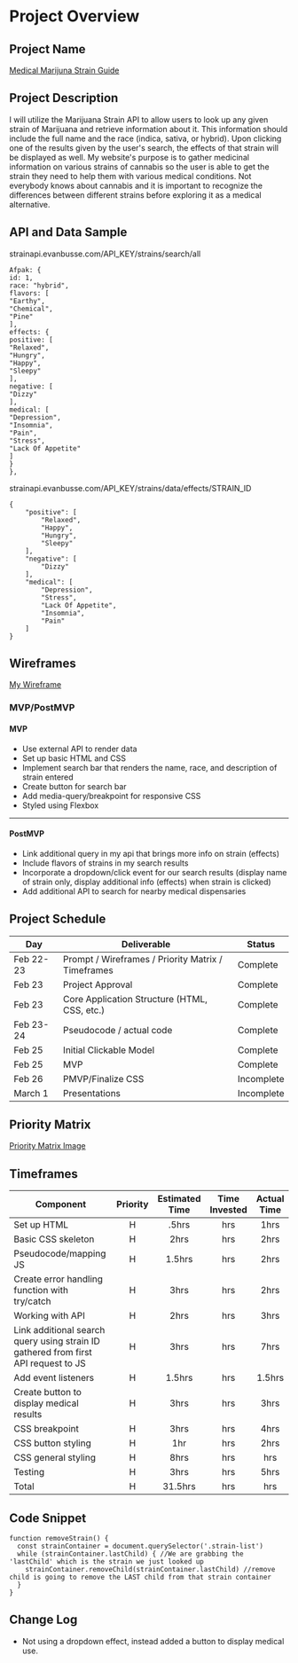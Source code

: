 # Project Overview

## Project Name

[Medical Marijuna Strain Guide]()

## Project Description

I will utilize the Marijuana Strain API to allow users to look up any given strain of Marijuana and retrieve information about it. This information should include the full name and the race (indica, sativa, or hybrid). Upon clicking one of the results given by the user's search, the effects of that strain will be displayed as well. My website's purpose is to gather medicinal information on various strains of cannabis so the user is able to get the strain they need to help them with various medical conditions. Not everybody knows about cannabis and it is important to recognize the differences between different strains before exploring it as a medical alternative.

## API and Data Sample

strainapi.evanbusse.com/API_KEY/strains/search/all

```
Afpak: {
id: 1,
race: "hybrid",
flavors: [
"Earthy",
"Chemical",
"Pine"
],
effects: {
positive: [
"Relaxed",
"Hungry",
"Happy",
"Sleepy"
],
negative: [
"Dizzy"
],
medical: [
"Depression",
"Insomnia",
"Pain",
"Stress",
"Lack Of Appetite"
]
}
},
```
strainapi.evanbusse.com/API_KEY/strains/data/effects/STRAIN_ID

```
{
    "positive": [
        "Relaxed",
        "Happy",
        "Hungry",
        "Sleepy"
    ],
    "negative": [
        "Dizzy"
    ],
    "medical": [
        "Depression",
        "Stress",
        "Lack Of Appetite",
        "Insomnia",
        "Pain"
    ]
}
```


## Wireframes

[My Wireframe](https://wireframe.cc/AoMrsL)


### MVP/PostMVP

#### MVP 
- Use external API to render data
- Set up basic HTML and CSS
- Implement search bar that renders the name, race, and description of strain entered
- Create button for search bar
- Add media-query/breakpoint for responsive CSS
- Styled using Flexbox
---- 


#### PostMVP  

- Link additional query in my api that brings more info on strain (effects)
- Include flavors of strains in my search results
- Incorporate a dropdown/click event for our search results (display name of strain only, display additional info (effects) when strain is clicked)
- Add additional API to search for nearby medical dispensaries

## Project Schedule

|  Day | Deliverable | Status
|---|---| ---|
|Feb 22-23| Prompt / Wireframes / Priority Matrix / Timeframes | Complete
|Feb 23| Project Approval | Complete
|Feb 23| Core Application Structure (HTML, CSS, etc.) | Complete
|Feb 23-24| Pseudocode / actual code | Complete
|Feb 25| Initial Clickable Model  | Complete
|Feb 25| MVP | Complete
|Feb 26| PMVP/Finalize CSS | Incomplete
|March 1| Presentations | Incomplete

## Priority Matrix

[Priority Matrix Image](https://imgur.com/Ym0CawK)

## Timeframes

| Component | Priority | Estimated Time | Time Invested | Actual Time |
| --- | :---: |  :---: | :---: | :---: |
| Set up HTML | H | .5hrs| hrs | 1hrs |
| Basic CSS skeleton | H | 2hrs| hrs | 2hrs |
| Pseudocode/mapping JS | H | 1.5hrs| hrs | 2hrs |
| Create error handling function with try/catch| H | 3hrs| hrs | 2hrs |
| Working with API| H | 2hrs| hrs | 3hrs |
| Link additional search query using strain ID gathered from first API request to JS | H | 3hrs| hrs | 7hrs |
| Add event listeners | H | 1.5hrs| hrs | 1.5hrs |
| Create button to display medical results | H | 3hrs| hrs | 3hrs |
| CSS breakpoint | H | 3hrs| hrs | 4hrs |
| CSS button styling | H | 1hr| hrs | 2hrs |
| CSS general styling | H | 8hrs| hrs | hrs |
| Testing | H | 3hrs| hrs | 5hrs |
| Total | H | 31.5hrs| hrs | hrs |

## Code Snippet

```
function removeStrain() {
  const strainContainer = document.querySelector('.strain-list')
  while (strainContainer.lastChild) { //We are grabbing the 'lastChild' which is the strain we just looked up
    strainContainer.removeChild(strainContainer.lastChild) //remove child is going to remove the LAST child from that strain container
  }
}
```

## Change Log

- Not using a dropdown effect, instead added a button to display medical use.

